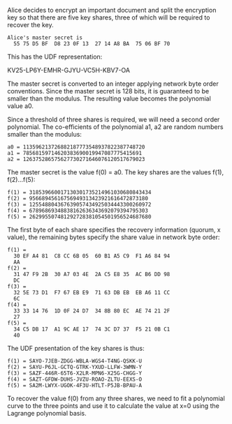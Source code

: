 
Alice decides to encrypt an important document and split the encryption key so that
there are five key shares, three of which will be required to recover the key.

~~~~
Alice's master secret is
  55 75 D5 BF  D8 23 0F 13  27 14 A8 BA  75 06 BF 70
~~~~

This has the UDF representation:

KV25-LP6Y-EMHR-GJYU-VC5H-KBV7-OA

The master secret is converted to an integer applying network byte order conventions.
Since the master secret is 128 bits, it is guaranteed to be smaller than the modulus.
The resulting value becomes the polynomial value a0.

Since a threshold of three shares is required, we will need a second order polynomial.
The co-efficients of the polynomial a1, a2 are random numbers smaller than the 
modulus:

~~~~
a0 = 113596213726882187773548937822387748720
a1 = 78568159714620383690019947087775415691
a2 = 126375286575627730271646076120517679023
~~~~

The master secret is the value f(0) = a0. The key shares are the values f(1), f(2)...f(5):

~~~~
f(1) = 318539660017130301735214961030680843434
f(2) = 95668945616756949313423921616472873180
f(3) = 125548804367639057434925034443300260972
f(4) = 67896869348838162636343692079394795303
f(5) = 262995507481292728381054501956524687680
~~~~

The first byte of each share specifies the recovery information (quorum, x value), the
remaining bytes specify the share value in network byte order:

~~~~
f(1) = 
  30 EF A4 81  C8 CC 6B 05  60 B1 A5 C9  F1 A6 84 94
  AA
f(2) = 
  31 47 F9 2B  30 A7 03 4E  2A C5 E8 35  AC B6 DD 98
  DC
f(3) = 
  32 5E 73 D1  F7 67 EB E9  71 63 DB EB  EB A6 11 CC
  6C
f(4) = 
  33 33 14 76  1D 0F 24 D7  34 8B 80 EC  AE 74 21 2F
  27
f(5) = 
  34 C5 DB 17  A1 9C AE 17  74 3C D7 37  F5 21 0B C1
  40
~~~~

The UDF presentation of the key shares is thus:

~~~~
f(1) = SAYO-7JEB-ZDGG-WBLA-WGS4-T4NG-QSKK-U
f(2) = SAYU-P6JL-GCTQ-GTRK-YXUD-LLFW-3WMN-Y
f(3) = SAZF-446R-65T6-X2LR-MPN6-X25G-CHGG-Y
f(4) = SAZT-GFDW-DUHS-JVZU-ROAO-ZLTU-EEXS-O
f(5) = SA2M-LWYX-UGOK-4F3U-HTLT-P5JB-BPAU-A
~~~~

To recover the value f(0) from any three shares, we need to fit a polynomial curve to 
the three points and use it to calculate the value at x=0 using the Lagrange polynomial
basis.
